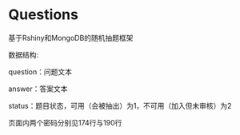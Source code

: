 # Questions
基于Rshiny和MongoDB的随机抽题框架

数据结构:

question：问题文本

answer：答案文本

status：题目状态，可用（会被抽出）为1，不可用（加入但未审核）为2

页面内两个密码分别见174行与190行
